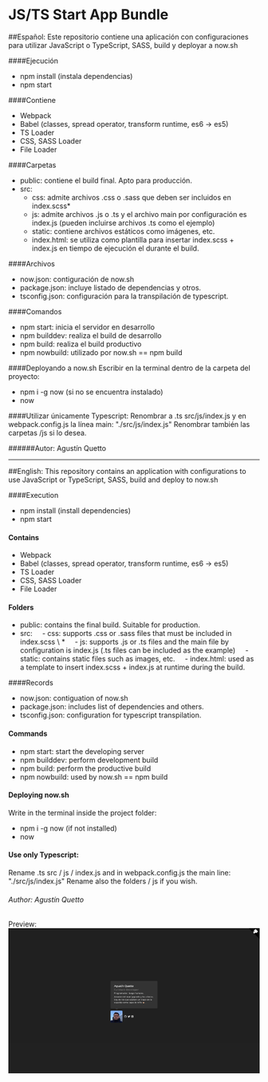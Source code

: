 # JS/TS Start App Bundle

##Español:
Este repositorio contiene una aplicación con configuraciones para utilizar JavaScript o TypeScript, SASS, build y deployar a now.sh

####Ejecución

-   npm install (instala dependencias)
-   npm start

####Contiene

-   Webpack
-   Babel (classes, spread operator, transform runtime, es6 -> es5)
-   TS Loader
-   CSS, SASS Loader
-   File Loader

####Carpetas

-   public: contiene el build final. Apto para producción.
-   src:
    -   css: admite archivos .css o .sass que deben ser incluidos en index.scss\*
    -   js: admite archivos .js o .ts y el archivo main por configuración es index.js (pueden incluirse archivos .ts como el ejemplo)
    -   static: contiene archivos estáticos como imágenes, etc.
    -   index.html: se utiliza como plantilla para insertar index.scss + index.js en tiempo de ejecución el durante el build.

####Archivos

-   now.json: contiguración de now.sh
-   package.json: incluye listado de dependencias y otros.
-   tsconfig.json: configuración para la transpilación de typescript.

####Comandos

-   npm start: inicia el servidor en desarrollo
-   npm builddev: realiza el build de desarrollo
-   npm build: realiza el build productivo
-   npm nowbuild: utilizado por now.sh == npm build

####Deployando a now.sh
Escribir en la terminal dentro de la carpeta del proyecto:

-   npm i -g now (si no se encuentra instalado)
-   now

####Utilizar únicamente Typescript:
Renombrar a .ts src/js/index.js y en webpack.config.js la línea main: "./src/js/index.js"
Renombrar también las carpetas /js si lo desea.

######Autor: Agustín Quetto

---

##English:
This repository contains an application with configurations to use JavaScript or TypeScript, SASS, build and deploy to now.sh

####Execution

-   npm install (install dependencies)
-   npm start

#### Contains

-   Webpack
-   Babel (classes, spread operator, transform runtime, es6 -> es5)
-   TS Loader
-   CSS, SASS Loader
-   File Loader

#### Folders

-   public: contains the final build. Suitable for production.
-   src:
        - css: supports .css or .sass files that must be included in index.scss \ \*
        - js: supports .js or .ts files and the main file by configuration is index.js (.ts files can be included as the example)
        - static: contains static files such as images, etc.
        - index.html: used as a template to insert index.scss + index.js at runtime during the build.

####Records

-   now.json: contiguation of now.sh
-   package.json: includes list of dependencies and others.
-   tsconfig.json: configuration for typescript transpilation.

#### Commands

-   npm start: start the developing server
-   npm builddev: perform development build
-   npm build: perform the productive build
-   npm nowbuild: used by now.sh == npm build

#### Deploying now.sh

Write in the terminal inside the project folder:

-   npm i -g now (if not installed)
-   now

#### Use only Typescript:

Rename .ts src / js / index.js and in webpack.config.js the main line: "./src/js/index.js"
Rename also the folders / js if you wish.

###### Author: Agustín Quetto

Preview:
![GitHub Logo](https://raw.githubusercontent.com/AgustinQuetto/js-ts-startapp-bundle/master/screenshot.png)

